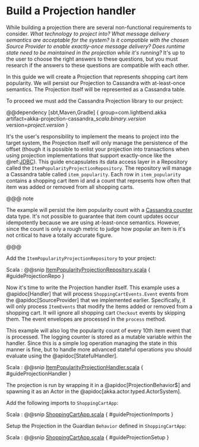 # Build a Projection handler

While building a projection there are several non-functional requirements to consider.
_What technology to project into? What message delivery semantics are acceptable for the system? Is it compatible with the chosen Source Provider to enable exactly-once message delivery? Does runtime state need to be maintained in the projection while it's running?_
It's up to the user to choose the right answers to these questions, but you must research if the answers to these questions are compatible with each other.

In this guide we will create a Projection that represents shopping cart item popularity.
We will persist our Projection to Cassandra with at-least-once semantics.
The Projection itself will be represented as a Cassandra table.

To proceed we must add the Cassandra Projection library to our project:

@@dependency [sbt,Maven,Gradle] {
group=com.lightbend.akka
artifact=akka-projection-cassandra_$scala.binary.version$
version=$project.version$
}

It's the user's responsibility to implement the means to project into the target system, the Projection itself will only manage the persistence of the offset (though it is possible to enlist your projection into transactions when using projection implementations that support exactly-once like the @ref:[JDBC](../jdbc.md)).
This guide encapsulates its data access layer in a Repository called the `ItemPopularityProjectionRepository`.
The repository will manage a Cassandra table called `item_popularity`.
Each row in `item_popularity` contains a shopping cart item id and a count that represents how often that item was added or removed from all shopping carts.

@@@ note

The example will persist the item popularity count with a [Cassandra counter](https://docs.datastax.com/en/cql-oss/3.x/cql/cql_reference/counter_type.html) data type.
It's not possible to guarantee that item count updates occur idempotently because we are using at-least-once semantics.
However, since the count is only a rough metric to judge how popular an item is it's not critical to have a totally accurate figure. 

@@@

Add the `ItemPopularityProjectionRepository` to your project:

Scala
:  @@snip [ItemPopularityProjectionRepository.scala](/examples/src/test/scala/docs/guide/ItemPopularityProjectionRepository.scala) { #guideProjectionRepo }

Now it's time to write the Projection handler itself.
This example uses a @apidoc[Handler] that will process `ShoppingCartEvents.Event` events from the @apidoc[SourceProvider] that we implemented earlier.
Specifically, it will only process `ItemEvents` that modify the items added or removed from a shopping cart.
It will ignore all shopping cart `Checkout` events by skipping them.
The event envelopes are processed in the `process` method. 

This example will also log the popularity count of every 10th item event that is processed.
The logging counter is stored as a mutable variable within the handler.
Since this is a simple log operation managing the state in this manner is fine, but to handle more advanced stateful operations you should evaluate using the @apidoc[StatefulHandler].

Scala
:  @@snip [ItemPopularityProjectionHandler.scala](/examples/src/test/scala/docs/guide/ItemPopularityProjectionHandler.scala) { #guideProjectionHandler }

The projection is run by wrapping it in a @apidoc[ProjectionBehavior$] and spawning it as an Actor in the @apidoc[akka.actor.typed.ActorSystem].

Add the following imports to `ShoppingCartApp`:

Scala
:  @@snip [ShoppingCartApp.scala](/examples/src/test/scala/docs/guide/ShoppingCartApp.scala) { #guideProjectionImports }

Setup the Projection in the Guardian `Behavior` defined in `ShoppingCartApp`:

Scala
:  @@snip [ShoppingCartApp.scala](/examples/src/test/scala/docs/guide/ShoppingCartApp.scala) { #guideProjectionSetup }
